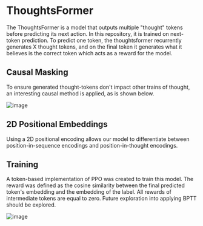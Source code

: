 # ThoughtsFormer
The ThoughtsFormer is a model that outputs multiple "thought" tokens before predicting its next action. 
In this repository, it is trained on next-token prediction. To predict one token, the thoughtsformer recurrently generates X thought tokens, and on the final token it generates what it believes is the correct token which acts as a reward for the model.

## Causal Masking
To ensure generated thought-tokens don't impact other trains of thought, an interesting causal method is applied, as is shown below.

![image](https://github.com/user-attachments/assets/640107bc-6678-40eb-a2e3-b0b74c6c7065)

## 2D Positional Embeddings
Using a 2D positional encoding allows our model to differentiate between position-in-sequence encodings and position-in-thought encodings. 

## Training
A token-based implementation of PPO was created to train this model. The reward was defined as the cosine similarity between the final predicted token's embedding and the embedding of the label. All rewards of intermediate tokens are equal to zero. Future exploration into applying BPTT should be explored. 

![image](https://github.com/user-attachments/assets/488c343d-8fcd-4ac5-a2e8-13344b33c523)
